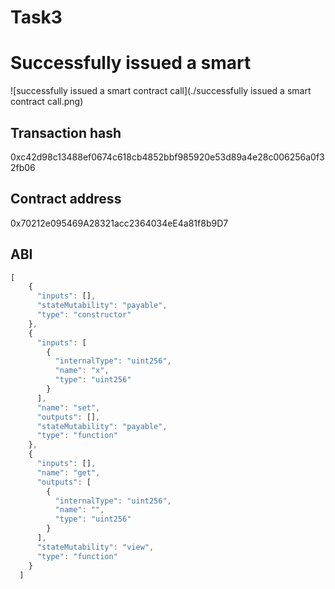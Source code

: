 # Task3

# Successfully issued a smart 

![successfully issued a smart contract call](./successfully issued a smart contract call.png)



## Transaction hash

0xc42d98c13488ef0674c618cb4852bbf985920e53d89a4e28c006256a0f32fb06



## Contract address

0x70212e095469A28321acc2364034eE4a81f8b9D7

## ABI

```javascript
[
    {
      "inputs": [],
      "stateMutability": "payable",
      "type": "constructor"
    },
    {
      "inputs": [
        {
          "internalType": "uint256",
          "name": "x",
          "type": "uint256"
        }
      ],
      "name": "set",
      "outputs": [],
      "stateMutability": "payable",
      "type": "function"
    },
    {
      "inputs": [],
      "name": "get",
      "outputs": [
        {
          "internalType": "uint256",
          "name": "",
          "type": "uint256"
        }
      ],
      "stateMutability": "view",
      "type": "function"
    }
  ]
```



